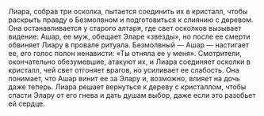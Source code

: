 Лиара, собрав три осколка, пытается соединить их в кристалл, чтобы раскрыть правду о Безмолвном и подготовиться к слиянию с деревом. Она останавливается у старого алтаря, где свет осколков вызывает видение: Ашар, ее муж, обещает Эларе «звезды», но после ее смерти обвиняет Лиару в провале ритуала. Безмолвный — Ашар — настигает ее, его голос полон ненависти: «Ты отняла ее у меня». Смотрители, окончательно обезумевшие, атакуют их, и Лиара соединяет осколки в кристалл, чей свет отгоняет врагов, но усиливает ее слабость. Она понимает, что Ашар винит ее за Элару и, возможно, влияет на дочь даже теперь. Лиара решает вернуться к дереву с кристаллом, чтобы спасти Элару от его гнева и дать душам выбор, даже если это разобьет ей сердце.